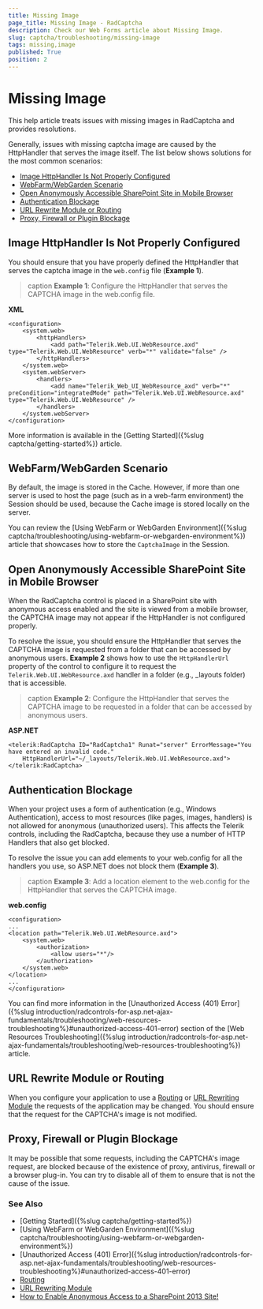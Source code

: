 ```yaml
---
title: Missing Image
page_title: Missing Image - RadCaptcha
description: Check our Web Forms article about Missing Image.
slug: captcha/troubleshooting/missing-image
tags: missing,image
published: True
position: 2
---
```


# Missing Image

This help article treats issues with missing images in RadCaptcha and provides resolutions.

Generally, issues with missing captcha image are caused by the HttpHandler that serves the image itself. The list below shows solutions for the most common scenarios:

* [Image HttpHandler Is Not Properly Configured](#image-httphandler-is-not-properly-configured)
* [WebFarm/WebGarden Scenario](#webfarmwebgarden-scenario)
* [Open Anonymously Accessible SharePoint Site in Mobile Browser](#open-anonymously-accessible-sharepoint-site-in-mobile-browser)
* [Authentication Blockage](#authentication-blockage)
* [URL Rewrite Module or Routing](#url-rewrite-module-or-routing)
* [Proxy, Firewall or Plugin Blockage](#proxy-firewall-or-plugin-blockage)

## Image HttpHandler Is Not Properly Configured 

You should ensure that you have properly defined the HttpHandler that serves the captcha image in the `web.config` file (**Example 1**).

>caption **Example 1**: Configure the HttpHandler that serves the CAPTCHA image in the web.config file.

**XML**

	<configuration>
		<system.web>
			<httpHandlers>
				<add path="Telerik.Web.UI.WebResource.axd" type="Telerik.Web.UI.WebResource" verb="*" validate="false" /> 
			</httpHandlers>
		</system.web>
		<system.webServer>
			<handlers>
				<add name="Telerik_Web_UI_WebResource_axd" verb="*" preCondition="integratedMode" path="Telerik.Web.UI.WebResource.axd" type="Telerik.Web.UI.WebResource" /> 
			</handlers>
		</system.webServer>
	</configuration>

More information is available in the [Getting Started]({%slug captcha/getting-started%}) article.

## WebFarm/WebGarden Scenario

By default, the image is stored in the Cache. However, if more than one server is used to host the page (such as in a web-farm environment) the Session should be used, because the Cache image is stored locally on the server.

You can review the [Using WebFarm or WebGarden Environment]({%slug captcha/troubleshooting/using-webfarm-or-webgarden-environment%}) article that showcases how to store the `CaptchaImage` in the Session.

## Open Anonymously Accessible SharePoint Site in Mobile Browser

When the RadCaptcha control is placed in a SharePoint site with anonymous access enabled and the site is viewed from a mobile browser, the CAPTCHA image may not appear if the HttpHandler is not configured properly.

To resolve the issue, you should ensure the HttpHandler that serves the CAPTCHA image is requested from a folder that can be accessed by anonymous users. **Example 2** shows how to use the `HttpHandlerUrl` property of the control to  configure it to request the `Telerik.Web.UI.WebResource.axd` handler in a folder (e.g., _layouts folder) that is accessible.

>caption **Example 2**: Configure the HttpHandler that serves the CAPTCHA image to be requested in a folder that can be accessed by anonymous users.

**ASP.NET**

	<telerik:RadCaptcha ID="RadCaptcha1" Runat="server" ErrorMessage="You have entered an invalid code." 
		HttpHandlerUrl="~/_layouts/Telerik.Web.UI.WebResource.axd">
	</telerik:RadCaptcha>

## Authentication Blockage

When your project uses a form of authentication (e.g., Windows Authentication), access to most resources (like pages, images, handlers) is not allowed for anonymous (unauthorized users). This affects the Telerik controls, including the RadCaptcha, because they use a number of HTTP Handlers that also get blocked.

To resolve the issue you can add <location> elements to your web.config for all the handlers you use, so ASP.NET does not block them (**Example 3**).

>caption **Example 3**: Add a location element to the web.config for the HttpHandler that serves the CAPTCHA image.

**web.config**

	<configuration>
	...
	<location path="Telerik.Web.UI.WebResource.axd">
		<system.web>
			<authorization>
				<allow users="*"/>
			</authorization>
		</system.web>
	</location>
	...
	</configuration> 

You can find more information in the [Unauthorized Access (401) Error]({%slug introduction/radcontrols-for-asp.net-ajax-fundamentals/troubleshooting/web-resources-troubleshooting%}#unauthorized-access-401-error) section of the [Web Resources Troubleshooting]({%slug introduction/radcontrols-for-asp.net-ajax-fundamentals/troubleshooting/web-resources-troubleshooting%}) article.

## URL Rewrite Module or Routing

When you configure your application to use a [Routing](https://msdn.microsoft.com/en-us/library/cc668201.aspx) or [URL Rewriting Module](https://msdn.microsoft.com/en-us/library/ms972974.aspx) the requests of the application may be changed. You should ensure that the request for the CAPTCHA's image is not modified.

## Proxy, Firewall or Plugin Blockage

It may be possible that some requests, including the CAPTCHA's image request, are blocked because of the existence of proxy, antivirus, firewall or a browser plug-in. You can try to disable all of them to ensure that is not the cause of the issue.

### See Also

* [Getting Started]({%slug captcha/getting-started%})
* [Using WebFarm or WebGarden Environment]({%slug captcha/troubleshooting/using-webfarm-or-webgarden-environment%}) 
* [Unauthorized Access (401) Error]({%slug introduction/radcontrols-for-asp.net-ajax-fundamentals/troubleshooting/web-resources-troubleshooting%}#unauthorized-access-401-error)
* [Routing](https://msdn.microsoft.com/en-us/library/cc668201.aspx)
* [URL Rewriting Module](https://msdn.microsoft.com/en-us/library/ms972974.aspx)  
* [How to Enable Anonymous Access to a SharePoint 2013 Site!](http://blog.cloudshare.com/blog/2012/10/15/how-to-enable-anonymous-access-to-a-sharepoint-2013-site)
